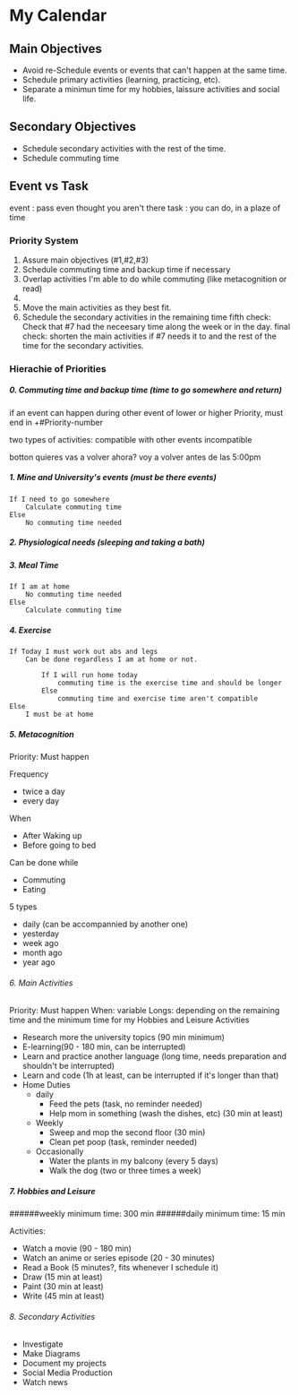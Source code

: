 ﻿# My Calendar

## Main Objectives

-   Avoid re-Schedule events or events that can't happen at the same time.
-   Schedule primary activities (learning, practicing, etc).
-   Separate a minimun time for my hobbies, laissure activities and social life.

## Secondary Objectives

-   Schedule secondary activities with the rest of the time.
-   Schedule commuting time

## Event vs Task

event : pass even thought you aren't there
task : you can do, in a plaze of time

### Priority System

1.  Assure main objectives (#1,#2,#3)
2.  Schedule commuting time and backup time if necessary
3.  Overlap activities I'm able to do while commuting (like metacognition or read)
4.
5.  Move the main activities as they best fit.
6.  Schedule the secondary activities in the remaining time
    fifth check: Check that #7 had the neceesary time along the week or in the day.
    final check: shorten the main activities if #7 needs it to and the rest of the time for the secondary activities.

### Hierachie of Priorities

##### 0. Commuting time and backup time (time to go somewhere and return)

if an event can happen during other event of lower or higher Priority, must end in +#Priority-number

two types of activities:
compatible with other events
incompatible

botton quieres vas a volver ahora?
voy a volver antes de las 5:00pm

##### 1. Mine and University's events (must be there events)

    If I need to go somewhere
    	Calculate commuting time
    Else
    	No commuting time needed

##### 2. Physiological needs (sleeping and taking a bath)

##### 3. Meal Time

    If I am at home
    	No commuting time needed
    Else
    	Calculate commuting time

##### 4. Exercise

    If Today I must work out abs and legs
    	Can be done regardless I am at home or not.

    		If I will run home today
    			commuting time is the exercise time and should be longer
    		Else
    			commuting time and exercise time aren't compatible
    Else
    	I must be at home

##### 5. Metacognition

Priority: Must happen

Frequency

-   twice a day
-   every day

When

-   After Waking up
-   Before going to bed

Can be done while

-   Commuting
-   Eating

5 types

-   daily (can be accompannied by another one)
-   yesterday
-   week ago
-   month ago
-   year ago

###### 6. Main Activities

Priority: Must happen
When: variable
Longs: depending on the remaining time and the minimum time for my Hobbies and Leisure
Activities

-   Research more the university topics (90 min minimum)
-   E-learning(90 - 180 min, can be interrupted)
-   Learn and practice another language (long time, needs preparation and shouldn't be interrupted)
-   Learn and code (1h at least, can be interrupted if it's longer than that)
-   Home Duties
    -   daily
        -   Feed the pets (task, no reminder needed)
        -   Help mom in something (wash the dishes, etc) (30 min at least)
    -   Weekly
        -   Sweep and mop the second floor (30 min)
        -   Clean pet poop (task, reminder needed)
    -   Occasionally
        -   Water the plants in my balcony (every 5 days)
        -   Walk the dog (two or three times a week)

##### 7. Hobbies and Leisure

######weekly minimum time: 300 min
######daily minimum time: 15 min

Activities:

-   Watch a movie (90 - 180 min)
-   Watch an anime or series episode (20 - 30 minutes)
-   Read a Book (5 minutes?, fits whenever I schedule it)
-   Draw (15 min at least)
-   Paint (30 min at least)
-   Write (45 min at least)

###### 8. Secondary Activities

-   Investigate
-   Make Diagrams
-   Document my projects
-   Social Media Production
-   Watch news
